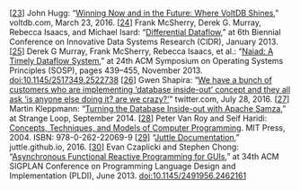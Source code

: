 [[23](ch12.html#Hugg2016tq-marker)] John Hugg:
“[Winning Now and in the
Future: Where VoltDB Shines](https://voltdb.com/blog/winning-now-and-future-where-voltdb-shines),” voltdb.com, March 23, 2016. [[24](ch12.html#McSherry2013tt-marker)] Frank McSherry, Derek G. Murray, Rebecca Isaacs, and Michael Isard:
“[Differential Dataflow](http://cidrdb.org/cidr2013/Papers/CIDR13_Paper111.pdf),”
at 6th Biennial Conference on Innovative Data Systems Research (CIDR), January 2013. [[25](ch12.html#Murray2013jg-marker)] Derek G Murray, Frank McSherry, Rebecca Isaacs, et al.:
“[Naiad: A Timely Dataflow System](http://research.microsoft.com/pubs/201100/naiad_sosp2013.pdf),”
at 24th ACM Symposium on Operating Systems Principles (SOSP), pages 439–455, November 2013.
[doi:10.1145/2517349.2522738](http://dx.doi.org/10.1145/2517349.2522738) [[26](ch12.html#Shapira2016ej-marker)] Gwen Shapira:
“[We have a bunch of customers who
are implementing ‘database inside-out’ concept and they all ask ‘is anyone else doing it? are we
crazy?’](https://twitter.com/gwenshap/status/758800071110430720)” twitter.com, July 28, 2016. [[27](ch12.html#Kleppmann2014ht-marker)] Martin Kleppmann:
“[Turning the
Database Inside-out with Apache Samza,](http://martin.kleppmann.com/2015/03/04/turning-the-database-inside-out.html)” at Strange Loop, September 2014. [[28](ch12.html#VanRoy2004th-marker)] Peter Van Roy and Seif Haridi:
[Concepts,
Techniques, and Models of Computer Programming](http://www.epsa.org/forms/uploadFiles/3B6300000000.filename.booksingle.pdf). MIT Press, 2004.
ISBN: 978-0-262-22069-9 [[29](ch12.html#Juttle2016-marker)] “[Juttle
Documentation](http://juttle.github.io/juttle/),” juttle.github.io, 2016. [[30](ch12.html#Czaplicki2013ig-marker)] Evan Czaplicki and Stephen Chong:
“[Asynchronous Functional
Reactive Programming for GUIs](http://people.seas.harvard.edu/~chong/pubs/pldi13-elm.pdf),” at 34th ACM SIGPLAN Conference on Programming Language
Design and Implementation (PLDI), June 2013.
[doi:10.1145/2491956.2462161](http://dx.doi.org/10.1145/2491956.2462161)